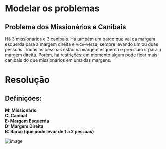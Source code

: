 # Modelar os problemas

## Problema dos Missionários e Canibais

Há 3 missionários e 3 canibais. Há também um barco que vai da margem 
esquerda para a margem direita e vice-versa, sempre levando um ou duas
pessoas. Todas as pessoas estão na margem esquerda e precisam ir para a margem direita.
Porém, há restrições: em momento algum pode ficar mais canibais do que missionários
em uma das margens.

<h1>Resolução</h1>

<h2>Definições:</h2>

**M: Missionário <br>
C: Canibal <br>
E: Margem Esquerda <br>
D: Margem Direita <br>
B: Barco (que pode levar de 1 a 2 pessoas)** <br>

![image](https://github.com/user-attachments/assets/2c008358-75a3-4a29-b893-7f477db9bfc6)







   
  
